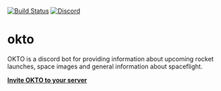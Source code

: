 [![Build Status](https://img.shields.io/endpoint.svg?url=https%3A%2F%2Factions-badge.atrox.dev%2FCalliEve%2Fokto%2Fbadge%3Fref%3Dstable&style=flat-square)](https://actions-badge.atrox.dev/CalliEve/okto/goto?ref=stable)
[![Discord](https://img.shields.io/discord/429307670730637312.svg?label=&logo=discord&logoColor=ffffff&color=7389D8&labelColor=6A7EC2)](https://discord.gg/dXPHfPJ)

# okto

OKTO is a discord bot for providing information about upcoming rocket launches, space images and general information about spaceflight.

**[Invite OKTO to your server](https://discord.com/api/oauth2/authorize?client_id=429306620439166977&permissions=388160&scope=bot%20applications.commands)**
